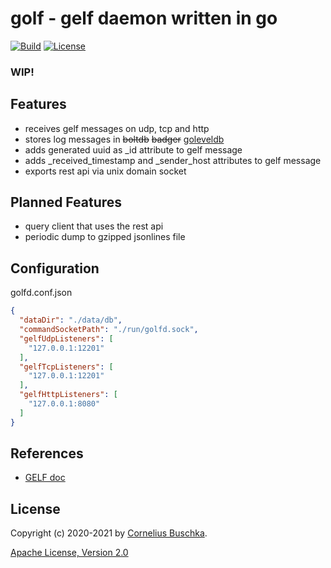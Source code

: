 # golf - gelf daemon written in go
[![Build](https://github.com/cbuschka/golf/workflows/build/badge.svg)](https://github.com/cbuschka/golf) [![License](https://img.shields.io/github/license/cbuschka/golf.svg)](https://github.com/cbuschka/golf/blob/main/license.txt)

### WIP!

## Features

* receives gelf messages on udp, tcp and http
* stores log messages in ~~boltdb~~ ~~badger~~ [goleveldb](https://github.com/syndtr/goleveldb)
* adds generated uuid as \_id attribute to gelf message
* adds \_received\_timestamp and \_sender\_host attributes to gelf message
* exports rest api via unix domain socket

## Planned Features

* query client that uses the rest api
* periodic dump to gzipped jsonlines file

## Configuration

golfd.conf.json

```json
{
  "dataDir": "./data/db",
  "commandSocketPath": "./run/golfd.sock",
  "gelfUdpListeners": [
    "127.0.0.1:12201"
  ],
  "gelfTcpListeners": [
    "127.0.0.1:12201"
  ],
  "gelfHttpListeners": [
    "127.0.0.1:8080"
  ]
}
```

## References

* [GELF doc](https://docs.graylog.org/en/4.0/pages/gelf.html)

## License
Copyright (c) 2020-2021 by [Cornelius Buschka](https://github.com/cbuschka).

[Apache License, Version 2.0](./license.txt)
